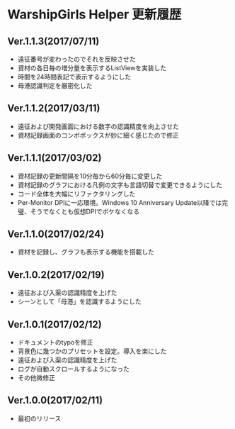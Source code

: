 # WarshipGirls Helper 更新履歴

## Ver.1.1.3(2017/07/11)
- 遠征番号が変わったのでそれを反映させた
- 資材の各日毎の増分量を表示するListViewを実装した
- 時間を24時間表記で表示するようにした
- 母港認識判定を厳密化した

## Ver.1.1.2(2017/03/11)
- 遠征および開発画面における数字の認識精度を向上させた
- 資材記録画面のコンボボックスが妙に細く感じたので修正

## Ver.1.1.1(2017/03/02)
- 資材記録の更新間隔を10分毎から60分毎に変更した
- 資材記録のグラフにおける凡例の文字も言語切替で変更できるようにした
- コード全体を大幅にリファクタリングした
- Per-Monitor DPIに一応環境。Windows 10 Anniversary Update以降では完璧、そうでなくとも仮想DPIでボケなくなる

## Ver.1.1.0(2017/02/24)
- 資材を記録し、グラフも表示する機能を搭載した

## Ver.1.0.2(2017/02/19)
- 遠征および入渠の認識精度を上げた
- シーンとして「母港」を認識するようにした

## Ver.1.0.1(2017/02/12)
- ドキュメントのtypoを修正
- 背景色に幾つかのプリセットを設定。導入を楽にした
- 遠征および入渠の認識精度を上げた
- ログが自動スクロールするようになった
- その他微修正

## Ver.1.0.0(2017/02/11)
- 最初のリリース
